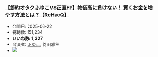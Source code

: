 ### [【節約オタクふゆこVS正直FP】物価高に負けない！ 賢くお金を増やす方法とは？【ReHacQ】](https://www.youtube.com/watch?v=YDY75VbwDAw)
-   公開日: 2025-06-22
-   視聴数: 151,234
-   **いいね数: 1,327**
-   出演者: [ふゆこ](/rehacq_fan/people/ふゆこ "wikilink"), 菱田雅生
- [![](https://img.youtube.com/vi/YDY75VbwDAw/hqdefault.jpg)](https://www.youtube.com/watch?v=YDY75VbwDAw)
